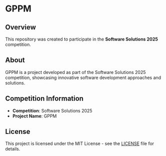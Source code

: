 # GPPM

## Overview
This repository was created to participate in the **Software Solutions 2025** competition.

## About
GPPM is a project developed as part of the Software Solutions 2025 competition, showcasing innovative software development approaches and solutions.

## Competition Information
- **Competition**: Software Solutions 2025
- **Project Name**: GPPM

## License
This project is licensed under the MIT License - see the [LICENSE](LICENSE) file for details.